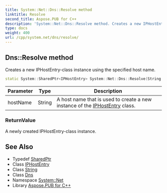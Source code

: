 ```yaml
---
title: System::Net::Dns::Resolve method
linktitle: Resolve
second_title: Aspose.PUB for C++
description: 'System::Net::Dns::Resolve method. Creates a new IPHostEntry-class instance using the specified host name in C++.'
type: docs
weight: 400
url: /cpp/system.net/dns/resolve/
---
```

## Dns::Resolve method


Creates a new IPHostEntry-class instance using the specified host name.

```cpp
static System::SharedPtr<IPHostEntry> System::Net::Dns::Resolve(String hostName)
```


| Parameter | Type | Description |
| --- | --- | --- |
| hostName | String | A host name that is used to create a new instance of the [IPHostEntry](../../iphostentry/) class. |

### ReturnValue

A newly created IPHostEntry-class instance.

## See Also

* Typedef [SharedPtr](../../../system/sharedptr/)
* Class [IPHostEntry](../../iphostentry/)
* Class [String](../../../system/string/)
* Class [Dns](../)
* Namespace [System::Net](../../)
* Library [Aspose.PUB for C++](../../../)
